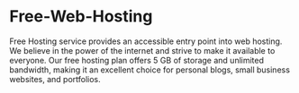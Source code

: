 # Free-Web-Hosting
Free Hosting service provides an accessible entry point into web hosting. We believe in the power of the internet and strive to make it available to everyone. Our free hosting plan offers 5 GB of storage and unlimited bandwidth, making it an excellent choice for personal blogs, small business websites, and portfolios. 
